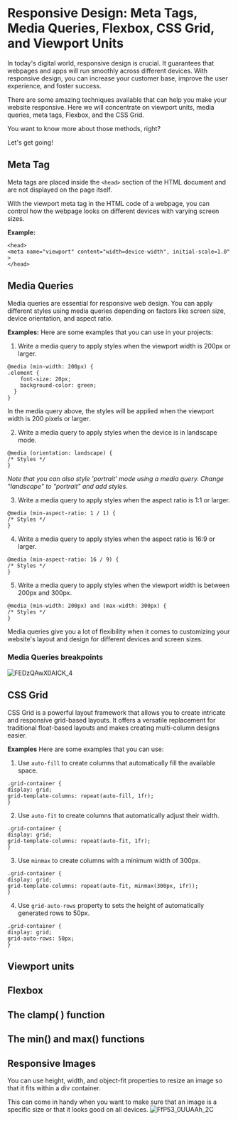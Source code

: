 # Responsive Design: Meta Tags, Media Queries, Flexbox, CSS Grid, and Viewport Units

In today's digital world, responsive design is crucial. It guarantees that webpages and apps will run smoothly across different devices.
With responsive design, you can increase your customer base, improve the user experience, and foster success. 

There are some amazing techniques available that can help you make your website responsive. Here we will concentrate on viewport units, 
media queries, meta tags, Flexbox, and the CSS Grid. 

You want to know more about those methods, right?

Let's get going!

## Meta Tag
Meta tags are placed inside the `<head>` section of the HTML document and are not displayed on the page itself. 

With the viewport meta tag in the HTML code of a webpage, you can control how the webpage looks on different devices with varying screen sizes.

**Example:**
```
<head>
<meta name="viewport" content="width=device-width", initial-scale=1.0" >
</head>
```
## Media Queries
Media queries are essential for responsive web design. You can apply different styles using media queries depending on factors like screen size, device orientation, and aspect ratio.

**Examples:**
Here are some examples that you can use in your projects:

1. Write a media query to apply styles when the viewport width is 200px or larger.
```
@media (min-width: 200px) {
.element {
    font-size: 20px;
    background-color: green;
  }
}
```
In the media query above, the styles will be applied when the viewport width is 200 pixels or larger.


2. Write a media query to apply styles when the device is in landscape mode.
```
@media (orientation: landscape) {
/* Styles */
}
```
*Note that you can also style 'portrait' mode using a media query. Change "landscape" to "portrait" and add styles.*

3. Write a media query to apply styles when the aspect ratio is 1:1 or larger.
```
@media (min-aspect-ratio: 1 / 1) {
/* Styles */
}
```

4. Write a media query to apply styles when the aspect ratio is 16:9 or larger.
```
@media (min-aspect-ratio: 16 / 9) {
/* Styles */
}
```

5. Write a media query to apply styles when the viewport width is between 200px and 300px.
```
@media (min-width: 200px) and (max-width: 300px) {
/* Styles */
}
```
Media queries give you a lot of flexibility when it comes to customizing your website's layout and design for different devices and screen sizes.


### Media Queries breakpoints
![FEDzQAwX0AICK_4](https://github.com/ishratUmar18/upskill-frontend/assets/47534248/e28dc6dd-da4d-4bbf-aa38-72770120184d)

## CSS Grid
CSS Grid is a powerful layout framework that allows you to create intricate and responsive grid-based layouts. It offers a versatile replacement for traditional float-based layouts and makes creating multi-column designs easier.

**Examples**
Here are some examples that you can use:
1. Use `auto-fill` to create columns that automatically fill the available space.

```
.grid-container {
display: grid;
grid-template-columns: repeat(auto-fill, 1fr); 
}
```

2. Use `auto-fit` to create columns that automatically adjust their width.
```
.grid-container {
display: grid;
grid-template-columns: repeat(auto-fit, 1fr);
}
```

3. Use `minmax` to create columns with a minimum width of 300px.
```
.grid-container {
display: grid;
grid-template-columns: repeat(auto-fit, minmax(300px, 1fr)); 
}
```

4. Use `grid-auto-rows` property to sets the height of automatically generated rows to 50px.
```
.grid-container {
display: grid;
grid-auto-rows: 50px;
}
```

## Viewport units

## Flexbox

## The clamp( ) function
## The min() and max() functions
## Responsive Images
You can use height, width, and object-fit properties to resize an image so that it fits within a div container.

This can come in handy when you want to make sure that an image is a specific size or that it looks good on all devices.
![FfP53_0UUAAh_2C](https://github.com/ishratUmar18/upskill-frontend/assets/47534248/98ab7fa7-f3b9-4a44-86af-39e7caea42f3)




